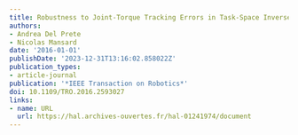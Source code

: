 ```yaml
---
title: Robustness to Joint-Torque Tracking Errors in Task-Space Inverse Dynamics
authors:
- Andrea Del Prete
- Nicolas Mansard
date: '2016-01-01'
publishDate: '2023-12-31T13:16:02.858022Z'
publication_types:
- article-journal
publication: '*IEEE Transaction on Robotics*'
doi: 10.1109/TRO.2016.2593027
links:
- name: URL
  url: https://hal.archives-ouvertes.fr/hal-01241974/document
---
```

